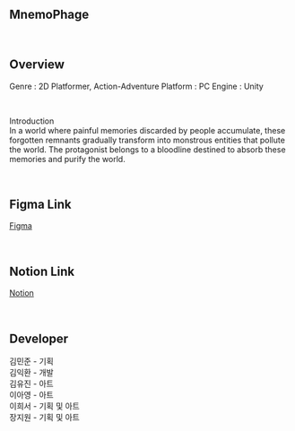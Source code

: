 <!-- 프로젝트 개요, 팀원 및 역할, 작업 과정 -->

<!-- 이름 -->
## MnemoPhage
<br>

## Overview
Genre : 2D Platformer, Action-Adventure
Platform : PC
Engine : Unity

<br>

Introduction  
In a world where painful memories discarded by people accumulate, these forgotten remnants gradually transform into monstrous entities that pollute the world. 
The protagonist belongs to a bloodline destined to absorb these memories and purify the world.

<br>

## Figma Link

[Figma](https://www.figma.com/files/team/1450051217210920038/project/313805825/Team-project?fuid=1267508671393151508)

<br>

## Notion Link

[Notion](https://www.notion.so/invite/ea71cabe61ca308f47965feb24b4e3fb42866ba7)

<br>

## Developer
김민준 - 기획 <br>
김익환 - 개발 <br>
김유진 - 아트 <br>
이아영 - 아트 <br>
이희서 - 기획 및 아트 <br>
장지원 - 기획 및 아트 <br>

